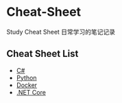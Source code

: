 # Cheat-Sheet
Study Cheat Sheet 日常学习的笔记记录

## Cheat Sheet List
- [C#](/csharp)
- [Python](/python)
- [Docker](/docker)
- [.NET Core](/dotnetcore)
